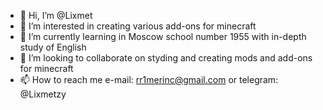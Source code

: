 - 👋 Hi, I’m @Lixmet
- 👀 I’m interested in creating various add-ons for minecraft
- 🌱 I’m currently learning in Moscow school number 1955 with in-depth study of English
- 💞️ I’m looking to collaborate on styding and creating mods and add-ons for minecraft
- 📫 How to reach me e-mail: rr1merinc@gmail.com or telegram: @Lixmetzy

<!---
Lixmet/Lixmet is a ✨ special ✨ repository because its `README.md` (this file) appears on your GitHub profile.
You can click the Preview link to take a look at your changes.
--->
